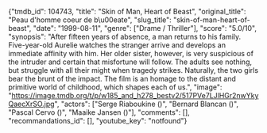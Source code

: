 {"tmdb_id": 104743, "title": "Skin of Man, Heart of Beast", "original_title": "Peau d'homme coeur de b\u00eate", "slug_title": "skin-of-man-heart-of-beast", "date": "1999-08-11", "genre": ["Drame / Thriller"], "score": "5.0/10", "synopsis": "After fifteen years of absence, a man returns to his family. Five-year-old Aurelie watches the stranger arrive and develops an immediate affinity with him. Her older sister, however, is very suspicious of the intruder and certain that misfortune will follow. The adults see nothing, but struggle with all their might when tragedy strikes. Naturally, the two girls bear the brunt of the impact. The film is an homage to the distant and primitive world of childhood, which shapes each of us.", "image": "https://image.tmdb.org/t/p/w185_and_h278_bestv2/517PVe7LJlHGr2nwYkyQaecXrSO.jpg", "actors": ["Serge Riaboukine ()", "Bernard Blancan ()", "Pascal Cervo ()", "Maaike Jansen ()"], "comments": [], "recommandations_id": [], "youtube_key": "notfound"}